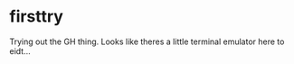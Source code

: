 firsttry
========

Trying out the GH thing.
Looks like theres a little terminal emulator here to eidt...